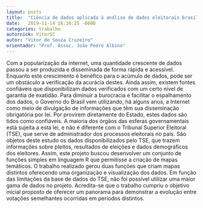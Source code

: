 ```yaml
---
layout: posts
title:  "Ciência de dados aplicada à análise de dados eleitorais brasileiros"
date:   2019-11-14 16:16:25 -0600
categories: trabalho
autornick: VitorSC
autor: "Vitor de Souza Cruzeiro"
orientador: "Prof. Assoc. João Pedro Albino"
---
```

Com a popularização da internet, uma quantidade crescente de dados passou a ser produzida e disseminada de forma rápida e acessível. Enquanto este crescimento é benéfico para o acúmulo de dados, pode ser um obstáculo a verificação da acurácia destes. Ainda assim, existem fontes confiáveis que disponibilizam dados verificados com um certo nível de garantia de exatidão. Para diminuir a burocracia e facilitar o espalhamento dos dados, o Governo do Brasil vem utilizando, há alguns anos, a Internet como meio de divulgação de informações que têm sua disseminação obrigatória por lei. Por provirem diretamente do Estado, estes dados são tidos como confiáveis. A maioria dos órgãos das esferas governamentais está sujeita a esta lei, e não é diferente com o Tribunal Superior Eleitoral (TSE), que serve de administrador dos processos eleitorais no país. São objetos deste estudo os dados disponibilizados pelo TSE, que trazem informações sobre pleitos, resultados de eleições e dados demográficos dos eleitores. Assim, este projeto buscou desenvolver um conjunto de funções simples em linguagem R que permitisse a criação de mapas temáticos. O trabalho realizado gerou duas funções que criam mapas distintos oferecendo uma organização e visualização dos dados. Em função das limitações da base de dados do TSE, não foi possível utilizar uma maior gama de dados no projeto. Acredita-se que o trabalho cumpriu o objetivo inicial proposto de oferecer um panorama para demonstrar a evolução entre votações semelhantes ocorridas em períodos distintos.

